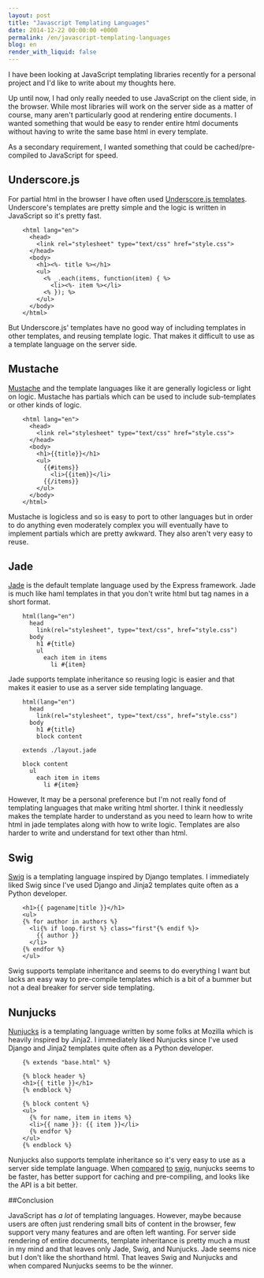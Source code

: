 ```yaml
---
layout: post
title: "Javascript Templating Languages"
date: 2014-12-22 00:00:00 +0000
permalink: /en/javascript-templating-languages
blog: en
render_with_liquid: false
---
```


I have been looking at JavaScript templating libraries recently for a personal
project and I'd like to write about my thoughts here.

Up until now, I had only really needed to use JavaScript on the client side, in
the browser. While most libraries will work on the server side as a matter of
course, many aren't particularly good at rendering entire documents. I wanted
something that would be easy to render entire html documents without having to
write the same base html in every template.

As a secondary requirement, I wanted something that could be cached/pre-compiled to
JavaScript for speed.

## Underscore.js

For partial html in the browser I have often used [Underscore.js templates](http://underscorejs.org/#template). Underscore's templates are pretty
simple and the logic is written in JavaScript so it's pretty fast.

```
    <html lang="en">
      <head>
        <link rel="stylesheet" type="text/css" href="style.css">
      </head>
      <body>
        <h1><%- title %></h1>
        <ul>
          <% _.each(items, function(item) { %>
            <li><%- item %></li>
          <% }); %>
        </ul>
      </body>
    </html>
```

But Underscore.js' templates have no good way of including templates in other
templates, and reusing template logic. That makes it difficult to use as a template
language on the server side.

## Mustache

[Mustache](http://mustache.github.io/) and the template languages like it are
generally logicless or light on logic. Mustache has partials which can be used
to include sub-templates or other kinds of logic.

```
    <html lang="en">
      <head>
        <link rel="stylesheet" type="text/css" href="style.css">
      </head>
      <body>
        <h1>{{title}}</h1>
        <ul>
          {{#items}}
            <li>{{item}}</li>
          {{/items}}
        </ul>
      </body>
    </html>
```

Mustache is logicless and so is easy to port to other languages but in order to
do anything even moderately complex you will eventually have to implement
partials which are pretty awkward. They also aren't very easy to reuse.

## Jade

[Jade](http://jade-lang.com/) is the default template language used by the
Express framework. Jade is much like haml templates in that you don't write
html but tag names in a short format.

```
    html(lang="en")
      head
        link(rel="stylesheet", type="text/css", href="style.css")
      body
        h1 #{title}
        ul
          each item in items
            li #{item}
```

Jade supports template inheritance so reusing logic is easier and that makes it
easier to use as a server side templating language.

```
    html(lang="en")
      head
        link(rel="stylesheet", type="text/css", href="style.css")
      body
        h1 #{title}
        block content
```

```
    extends ./layout.jade

    block content
      ul
        each item in items
          li #{item}
```

However, It may be a personal preference but I'm not really fond of templating
languages that make writing html shorter. I think it needlessly makes the
template harder to understand as you need to learn how to write html in jade
templates along with how to write logic. Templates are also harder to write and
understand for text other than html.

## Swig

[Swig](http://paularmstrong.github.io/swig/) is a templating language
inspired by Django templates. I immediately liked Swig since I've used Django
and Jinja2 templates quite often as a Python developer.

```
    <h1>{{ pagename|title }}</h1>
    <ul>
    {% for author in authors %}
      <li{% if loop.first %} class="first"{% endif %}>
        {{ author }}
      </li>
    {% endfor %}
    </ul>
```

Swig supports template inheritance and seems to do everything I want but lacks
an easy way to pre-compile templates which is a bit of a bummer but not a
deal breaker for server side templating.

## Nunjucks

[Nunjucks](http://mozilla.github.io/nunjucks/) is a templating language
written by some folks at Mozilla which is heavily inspired by Jinja2. I
immediately liked Nunjucks since I've used Django and Jinja2 templates quite
often as a Python developer.

```
    {% extends "base.html" %}

    {% block header %}
    <h1>{{ title }}</h1>
    {% endblock %}

    {% block content %}
    <ul>
      {% for name, item in items %}
      <li>{{ name }}: {{ item }}</li>
      {% endfor %}
    </ul>
    {% endblock %}
```

Nunjucks also supports template inheritance so it's very easy to use as a
server side template language. When [compared](https://github.com/mozilla/nunjucks/issues/179)
[to](https://github.com/mozilla/nunjucks/issues/83)
[swig](https://github.com/popomore/nunjucks-vs-swig), nunjucks seems to be faster,
has better support for caching and pre-compiling, and looks like the API is a bit better.

##Conclusion

JavaScript has _a lot_ of templating languages. However, maybe because users
are often just rendering small bits of content in the browser, few support very
many features and are often left wanting. For server side rendering of entire
documents, template inheritance is pretty much a must in my mind and that
leaves only Jade, Swig, and Nunjucks. Jade seems nice but I don't like the
shorthand html. That leaves Swig and Nunjucks and when compared Nunjucks seems
to be the winner.
